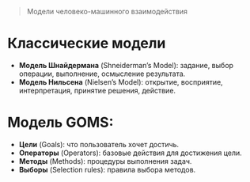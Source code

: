 > Модели человеко-машинного взаимодействия

# Классические модели
- **Модель Шнайдермана** (Shneiderman’s Model): 
  задание, выбор операции, выполнение, осмысление результата.
- **Модель Нильсена** (Nielsen’s Model): 
  открытие, восприятие, интерпретация, принятие решения, действие.

# Модель GOMS:
- **Цели** (Goals): что пользователь хочет достичь.
- **Операторы** (Operators): базовые действия для достижения цели.
- **Методы** (Methods): процедуры выполнения задач.
- **Выборы** (Selection rules): правила выбора методов.